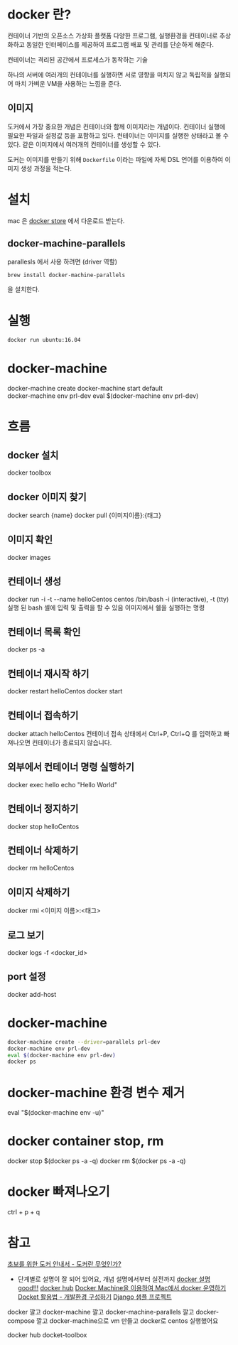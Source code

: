 # docker 란?
컨테이너 기반의 오픈소스 가상화 플랫폼
다양한 프로그램, 실행환경을 컨테이너로 추상화하고 동일한 인터페이스를 제공하여 프로그램 배포 및 관리를 단순하게 해준다.

컨테이너는 격리된 공간에서 프로세스가 동작하는 기술

하나의 서버에 여러개의 컨테이너를 실행하면 서로 영향을 미치지 않고 독립적을 실행되어 마치 가벼운 VM을 사용하는 느낌을 준다.

## 이미지
도커에서 가장 중요한 개념은 컨테이너와 함께 이미지라는 개념이다.
컨테이너 실행에 필요한 파일과 설정값 등을 포함하고 있다.
컨테이너는 이미지를 실행한 상태라고 볼 수 있다.
같은 이미지에서 여러개의 컨테이너를 생성할 수 있다.

도커는 이미지를 만들기 위해 `Dockerfile` 이라는 파일에 자체 DSL 언어를 이용하여
이미지 생성 과정을 적는다.



# 설치
mac 은
[docker store](https://store.docker.com/editions/community/docker-ce-desktop-mac) 에서
다운로드 받는다.

## docker-machine-parallels
parallesls 에서 사용 하려면 (driver 역할)
```sh
brew install docker-machine-parallels
```
을 설치한다.

# 실행

```sh
docker run ubuntu:16.04
```

# docker-machine
docker-machine create
docker-machine start default  
docker-machine env prl-dev
eval $(docker-machine env prl-dev)


# 흐름
## docker 설치
docker toolbox
## docker 이미지 찾기
docker search {name}
docker pull {이미지이름}:{태그}
## 이미지 확인
docker images
## 컨테이너 생성
docker run -i -t --name helloCentos centos /bin/bash
-i (interactive), -t (tty)
실행 된 bash 셸에 입력 및 출력을 할 수 있음
이미지에서 쉘을 실행하는 명령
## 컨테이너 목록 확인
docker ps -a
## 컨테이너 재시작 하기
docker restart helloCentos
docker start <container>
## 컨테이너 접속하기
docker attach helloCentos
컨테이너 접속 상태에서  Ctrl+P, Ctrl+Q 를 입력하고 빠져나오면 컨테이너가 종료되지 않습니다.
## 외부에서 컨테이너 명령 실행하기
docker exec hello echo "Hello World"
## 컨테이너 정지하기
docker stop helloCentos
## 컨테이너 삭제하기
docker rm helloCentos
## 이미지 삭제하기
docker rmi <이미지 이름>:<태그>

## 로그 보기
docker logs -f <docker_id>


## port 설정
docker add-host

# docker-machine
```sh
docker-machine create --driver=parallels prl-dev
docker-machine env prl-dev
eval $(docker-machine env prl-dev)
docker ps
```

# docker-machine 환경 변수 제거
eval "$(docker-machine env -u)"

# docker container stop, rm
docker stop $(docker ps -a -q)
docker rm $(docker ps -a -q)

# docker 빠져나오기
ctrl + p + q


# 참고
[초보를 위한 도커 안내서 - 도커란 무엇인가? ](https://subicura.com/2017/01/19/docker-guide-for-beginners-1.html)
  - 단계별로 설명이 잘 되어 있어요, 개념 설명에서부터 실전까지
[docker 설명 good!!!](http://pyrasis.com/docker.html)
[docker hub](https://hub.docker.com)
[Docker Machine을 이용하여 Mac에서 docker 운영하기](http://blog.saltfactory.net/running-docker-on-mac-using-with-docker-machine/)
[Docket 활용법 - 개발환경 구성하기](http://raccoonyy.github.io/docker-usages-for-dev-environment-setup/)
[Django 샘플 프로젝트](https://github.com/raccoonyy/django-sample-for-docker-compose)


docker 깔고
docker-machine 깔고
docker-machine-parallels 깔고
docker-compose 깔고
docker-machine으로 vm 만들고
docker로 centos 실행했어요

docker hub
docket-toolbox
